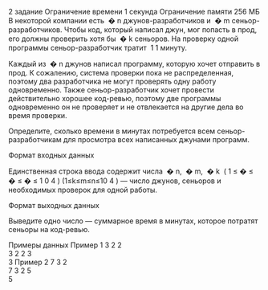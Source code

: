 2 задание
Ограничение времени
1 секунда
Ограничение памяти
256 МБ
В некоторой компании есть ﻿
�
n﻿ джунов-разработчиков и ﻿
�
m﻿ сеньор-разработчиков. Чтобы код, который написал джун, мог попасть в прод, его должны проверить хотя бы ﻿
�
k﻿ сеньоров. На проверку одной программы сеньор-разработчик тратит ﻿
1
1﻿ минуту.

Каждый из ﻿
�
n﻿ джунов написал программу, которую хочет отправить в прод. К сожалению, система проверки пока не распределенная, поэтому два разработчика не могут проверять одну работу одновременно. Также сеньор-разработчик хочет провести действительно хорошее код-ревью, поэтому две программы одновременно он не проверяет и не отвлекается на другие дела во время проверки.

Определите, сколько времени в минутах потребуется всем сеньор-разработчикам для просмотра всех написанных джунами программ.

Формат входных данных

Единственная строка ввода содержит числа ﻿
�
n﻿, ﻿
�
m﻿, ﻿
�
k﻿ ﻿
(
1
≤
�
≤
�
≤
�
≤
1
0
4
)
(1≤k≤m≤n≤10 
4
 )﻿ — число джунов, сеньоров и необходимых проверок для одной работы.

Формат выходных данных

Выведите одно число — суммарное время в минутах, которое потратят сеньоры на код-ревью.

Примеры данных
Пример 1
3 2 2   
3 2 2
3   
3
Пример 2
7 3 2   
7 3 2
5   
5
